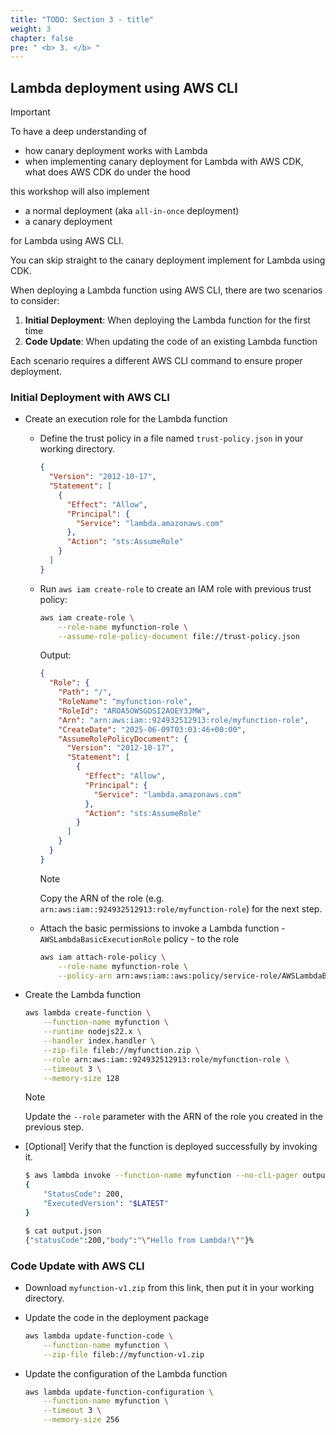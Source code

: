 ```yaml
---
title: "TODO: Section 3 - title"
weight: 3
chapter: false
pre: " <b> 3. </b> "
---
```


## Lambda deployment using AWS CLI

> [!IMPORTANT]
> To have a deep understanding of
>
> - how canary deployment works with Lambda
> - when implementing canary deployment for Lambda with AWS CDK, what does AWS CDK do under the hood
>
> this workshop will also implement
>
> - a normal deployment (aka `all-in-once` deployment)
> - a canary deployment
>
> for Lambda using AWS CLI.
>
> You can skip straight to the canary deployment implement for Lambda using CDK.

<!-- TODO: Link to CDK -->

When deploying a Lambda function using AWS CLI, there are two scenarios to consider:

1. **Initial Deployment**: When deploying the Lambda function for the first time
2. **Code Update**: When updating the code of an existing Lambda function

Each scenario requires a different AWS CLI command to ensure proper deployment.

### Initial Deployment with AWS CLI

- Create an execution role for the Lambda function

  - Define the trust policy in a file named `trust-policy.json` in your working directory.

    ```json
    {
      "Version": "2012-10-17",
      "Statement": [
        {
          "Effect": "Allow",
          "Principal": {
            "Service": "lambda.amazonaws.com"
          },
          "Action": "sts:AssumeRole"
        }
      ]
    }
    ```

  - Run `aws iam create-role` to create an IAM role with previous trust policy:

    ```bash
    aws iam create-role \
        --role-name myfunction-role \
        --assume-role-policy-document file://trust-policy.json
    ```

    Output:

    ```json
    {
      "Role": {
        "Path": "/",
        "RoleName": "myfunction-role",
        "RoleId": "AROA5OWSGDSI2AOEY3JMW",
        "Arn": "arn:aws:iam::924932512913:role/myfunction-role",
        "CreateDate": "2025-06-09T03:03:46+00:00",
        "AssumeRolePolicyDocument": {
          "Version": "2012-10-17",
          "Statement": [
            {
              "Effect": "Allow",
              "Principal": {
                "Service": "lambda.amazonaws.com"
              },
              "Action": "sts:AssumeRole"
            }
          ]
        }
      }
    }
    ```

    > [!NOTE]
    > Copy the ARN of the role (e.g. `arn:aws:iam::924932512913:role/myfunction-role`) for the next step.

  - Attach the basic permissions to invoke a Lambda function - `AWSLambdaBasicExecutionRole` policy - to the role

    ```bash
    aws iam attach-role-policy \
        --role-name myfunction-role \
        --policy-arn arn:aws:iam::aws:policy/service-role/AWSLambdaBasicExecutionRole
    ```

- Create the Lambda function

  ```bash
  aws lambda create-function \
      --function-name myfunction \
      --runtime nodejs22.x \
      --handler index.handler \
      --zip-file fileb://myfunction.zip \
      --role arn:aws:iam::924932512913:role/myfunction-role \
      --timeout 3 \
      --memory-size 128
  ```

  > [!NOTE]
  > Update the `--role` parameter with the ARN of the role you created in the previous step.

- [Optional] Verify that the function is deployed successfully by invoking it.

  ```bash
  $ aws lambda invoke --function-name myfunction --no-cli-pager output.json
  {
      "StatusCode": 200,
      "ExecutedVersion": "$LATEST"
  }

  $ cat output.json
  {"statusCode":200,"body":"\"Hello from Lambda!\""}%
  ```

### Code Update with AWS CLI

- Download `myfunction-v1.zip` from this link, then put it in your working directory.

  <!-- TODO: update link -->

- Update the code in the deployment package

  ```bash
  aws lambda update-function-code \
      --function-name myfunction \
      --zip-file fileb://myfunction-v1.zip
  ```

- Update the configuration of the Lambda function

  ```bash
  aws lambda update-function-configuration \
      --function-name myfunction \
      --timeout 3 \
      --memory-size 256
  ```
